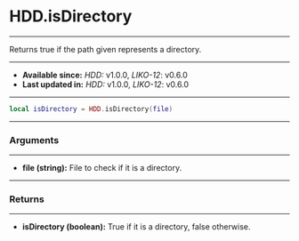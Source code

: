# HDD.isDirectory
---

Returns true if the path given represents a directory.

---

* **Available since:** _HDD:_ v1.0.0, _LIKO-12_: v0.6.0
* **Last updated in:** _HDD:_ v1.0.0, _LIKO-12_: v0.6.0

---

```lua
local isDirectory = HDD.isDirectory(file)
```

---
### Arguments
---

* **file (string):** File to check if it is a directory.


---
### Returns
---

* **isDirectory (boolean):** True if it is a directory, false otherwise.

